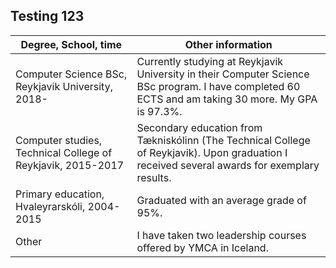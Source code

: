 ## Testing 123

| Degree, School, time                                        | Other information                                                                                                                                  |
|-------------------------------------------------------------|----------------------------------------------------------------------------------------------------------------------------------------------------|
| Computer Science BSc, Reykjavik University, 2018-           | Currently studying at Reykjavik University in their Computer Science BSc program. I have completed 60 ECTS and am taking 30 more. My GPA is 97.3%. |
| Computer studies, Technical College of Reykjavik, 2015-2017 | Secondary education from Tækniskólinn (The Technical College of Reykjavik). Upon graduation I received several awards for exemplary results.       |
| Primary education, Hvaleyrarskóli, 2004-2015                | Graduated with an average grade of 95%.                                                                                                            |
| Other                                                       | I have taken two leadership courses offered by YMCA in Iceland.                                                                                    |